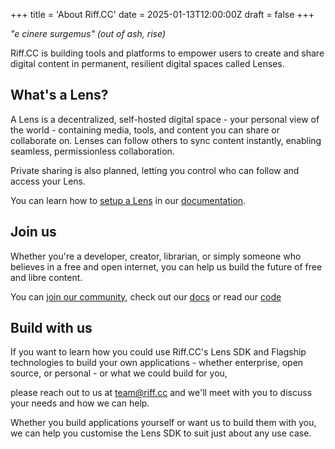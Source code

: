+++
title = 'About Riff.CC'
date = 2025-01-13T12:00:00Z
draft = false
+++

*"e cinere surgemus" (out of ash, rise)*

Riff.CC is building tools and platforms to empower users to create and share digital content in permanent, resilient digital spaces called Lenses.

## What's a Lens?
A Lens is a decentralized, self-hosted digital space - your personal view of the world - containing media, tools, and content you can share or collaborate on. Lenses can follow others to sync content instantly, enabling seamless, permissionless collaboration.

Private sharing is also planned, letting you control who can follow and access your Lens.

You can learn how to [setup a Lens](/docs/flagship/create-lens/) in our [documentation](/docs).

## Join us

Whether you're a developer, creator, librarian, or simply someone who believes in a free and open internet, you can help us build the future of free and libre content.

You can [join our community](https://discord.gg/cvYgQSfCrQ), check out our [docs](/docs) or read our [code](https://github.com/riffcc)

## Build with us
<p>If you want to learn how you could use Riff.CC's Lens SDK and Flagship technologies to build your own
applications - whether enterprise, open source, or personal - or what we could build for you,</p>

please reach out to us at [team@riff.cc](mailto:team@riff.cc) and we'll meet with you to discuss your needs and how we can help.

Whether you build applications yourself or want us to build them with you, we can help you customise the Lens SDK to suit just about any use case.